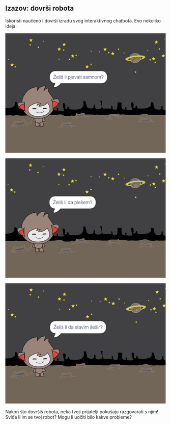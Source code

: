## Izazov: dovrši robota

Iskoristi naučeno i dovrši izradu svog interaktivnog chatbota. Evo nekoliko ideja:

![ChatBot ideas](images/chatbot-ideas1.png)

![ChatBot ideas](images/chatbot-ideas2.png)

![ChatBot ideje](images/chatbot-ideas3.png)

Nakon što dovršiš robota, neka tvoji prijatelji pokušaju razgovarati s njim! Sviđa li im se tvoj robot? Mogu li uočiti bilo kakve probleme?